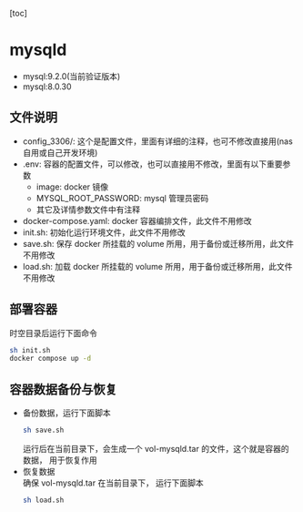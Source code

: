 [toc]
# mysqld
- mysql:9.2.0(当前验证版本)
- mysql:8.0.30
## 文件说明
- config_3306/: 这个是配置文件，里面有详细的注释，也可不修改直接用(nas 自用或自己开发环境)
- .env: 容器的配置文件，可以修改，也可以直接用不修改，里面有以下重要参数
	- image: docker 镜像
	- MYSQL_ROOT_PASSWORD: mysql 管理员密码
	- 其它及详情参数文件中有注释
- docker-compose.yaml: docker 容器编排文件，此文件不用修改
- init.sh: 初始化运行环境文件，此文件不用修改
- save.sh: 保存 docker 所挂载的 volume 所用，用于备份或迁移所用，此文件不用修改
- load.sh: 加载 docker 所挂载的 volume 所用，用于备份或迁移所用，此文件不用修改

## 部署容器
时空目录后运行下面命令
```bash
sh init.sh
docker compose up -d
```

## 容器数据备份与恢复
- 备份数据，运行下面脚本
	```bash
	sh save.sh
	```
	运行后在当前目录下，会生成一个 vol-mysqld.tar 的文件，这个就是容器的数据， 用于恢复作用
- 恢复数据    
	确保 vol-mysqld.tar 在当前目录下， 运行下面脚本
	```bash
	sh load.sh
	```
